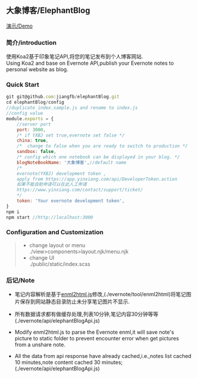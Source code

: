 ## 大象博客/ElephantBlog  
[演示/Demo](https://jfb.im)

### 简介/introduction

使用Koa2基于印象笔记API,将您的笔记发布到个人博客网站.  
Using Koa2 and base on Evernote API,publish your Evernote notes to personal website as blog.

### Quick Start
```js
git git@github.com:jiangfb/elephantBlog.git
cd elephantBlog/config
//duplicate index.sample.js and rename to index.js
//config value
module.exports = {
	//server port
	port: 3000,
	/* if YXBJ set true,evernote set false */
	china: true,
	/*  change to false when you are ready to switch to production */
	sandbox: false,
	/* config which one notebook can be displayed in your blog. */
	blogNoteBookName: '大象博客',//default name
	/* 
	evernote(YXBJ) development token , 
	apply from https://app.yinxiang.com/api/DeveloperToken.action 
	如果不能自助申请可以在此人工申请 
	https://www.yinxiang.com/contact/support/ticket/
	*/
	token: 'Your evernote development token',
}
npm i
npm start //http://localhost:3000

```

### Configuration and Customization

>* change layout or menu  
./view>components>layout.njk/menu.njk
>* change UI  
./public/static/index.scss


### 后记/Note
* 笔记内容解析是基于[enml2html.js](https://github.com/itgoyo/enml2html)修改,(./evernote/tool/enml2html)将笔记图片保存到网站静态目录防止未分享笔记图片不显示.  
* 所有数据请求都有做缓存处理,列表10分钟,笔记内容30分钟等等(./evernote/api/elephantBlogApi.js)  

* Modify enml2html.js to parse the Evernote enml,it will save note's picture to static folder to prevent encounter error when  get pictures from a unshare note.
* All the data from api response have already cached,i.e.,notes list cached 10 minutes,note content cached 30 minutes;
(./evernote/api/elephantBlogApi.js)  

